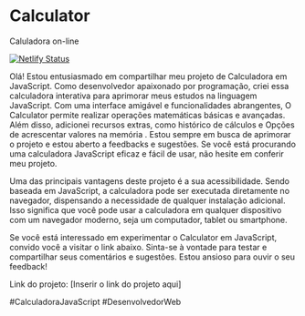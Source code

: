 # Calculator
 Caluladora on-line

 [![Netlify Status](https://api.netlify.com/api/v1/badges/4fba899e-53fe-45eb-a311-89343ffd23a2/deploy-status)](https://app.netlify.com/sites/paulovitorguedes-calculator/deploys)


Olá! Estou entusiasmado em compartilhar meu projeto de Calculadora em JavaScript. Como desenvolvedor apaixonado por programação, criei essa calculadora interativa para aprimorar meus estudos na linguagem JavaScript. Com uma interface amigável e funcionalidades abrangentes, O Calculator permite realizar operações matemáticas básicas e avançadas. Além disso, adicionei recursos extras, como histórico de cálculos e Opções de acrescentar valores na memória . Estou sempre em busca de aprimorar o projeto e estou aberto a feedbacks e sugestões. Se você está procurando uma calculadora JavaScript eficaz e fácil de usar, não hesite em conferir meu projeto. 

Uma das principais vantagens deste projeto é a sua acessibilidade. Sendo baseada em JavaScript, a calculadora pode ser executada diretamente no navegador, dispensando a necessidade de qualquer instalação adicional. Isso significa que você pode usar a calculadora em qualquer dispositivo com um navegador moderno, seja um computador, tablet ou smartphone.

Se você está interessado em experimentar o Calculator em JavaScript, convido você a visitar o link abaixo. Sinta-se à vontade para testar e compartilhar seus comentários e sugestões. Estou ansioso para ouvir o seu feedback!

Link do projeto: [Inserir o link do projeto aqui]

#CalculadoraJavaScript #DesenvolvedorWeb
